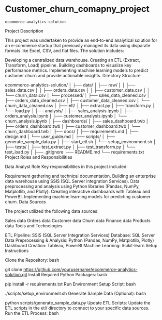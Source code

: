 # Customer_churn_comapny_project
`ecommerce-analytics-solution`


Project Description

This project was undertaken to provide an end-to-end analytical solution for an e-commerce startup that previously managed its data using disparate formats like Excel, CSV, and flat files. The solution includes:

Developing a centralized data warehouse.
Creating an ETL (Extract, Transform, Load) pipeline.
Building dashboards to visualize key performance metrics.
Implementing machine learning models to predict customer churn and provide actionable insights.
Directory Structure


ecommerce-analytics-solution/
│
├── data/
│   ├── raw/
│   │   ├── sales_data.csv
│   │   ├── orders_data.csv
│   │   ├── customer_data.csv
│   │   └── churn_data.csv
│   └── processed/
│       ├── sales_data_cleaned.csv
│       ├── orders_data_cleaned.csv
│       ├── customer_data_cleaned.csv
│       └── churn_data_cleaned.csv
│
├── etl/
│   ├── extract.py
│   ├── transform.py
│   └── load.py
│
├── analysis/
│   ├── sales_analysis.ipynb
│   ├── orders_analysis.ipynb
│   ├── customer_analysis.ipynb
│   └── churn_analysis.ipynb
│
├── dashboards/
│   ├── sales_dashboard.twb
│   ├── orders_dashboard.twb
│   ├── customer_dashboard.twb
│   └── churn_dashboard.twb
│
├── docs/
│   ├── requirements.md
│   ├── design.md
│   └── user_guide.md
│
├── scripts/
│   ├── generate_sample_data.py
│   ├── start_etl.sh
│   └── setup_environment.sh
│
├── tests/
│   ├── test_extract.py
│   ├── test_transform.py
│   └── test_load.py
│
├── .gitignore
├── README.md
└── requirements.txt
Project Roles and Responsibilities

Data Analyst Role
Key responsibilities in this project included:

Requirement gathering and technical documentation.
Building an enterprise data warehouse using SSIS (SQL Server Integration Services).
Data preprocessing and analysis using Python libraries (Pandas, NumPy, Matplotlib, and Plotly).
Creating interactive dashboards with Tableau and PowerBI.
Implementing machine learning models for predicting customer churn.
Data Sources

The project utilized the following data sources:

Sales data
Orders data
Customer data
Churn data
Finance data
Products data
Tools and Technologies

ETL Pipeline: SSIS (SQL Server Integration Services)
Database: SQL Server
Data Preprocessing & Analysis: Python (Pandas, NumPy, Matplotlib, Plotly)
Dashboard Creation: Tableau, PowerBI
Machine Learning: Scikit-learn
Setup Instructions

Clone the Repository:
bash

git clone https://github.com/yourusername/ecommerce-analytics-solution.git
Install Required Python Packages:
bash

pip install -r requirements.txt
Run Environment Setup Script:
bash

./scripts/setup_environment.sh
Generate Sample Data (Optional):
bash

python scripts/generate_sample_data.py
Update ETL Scripts:
Update the ETL scripts in the etl/ directory to connect to your specific data sources.
Run the ETL Process:
bash


